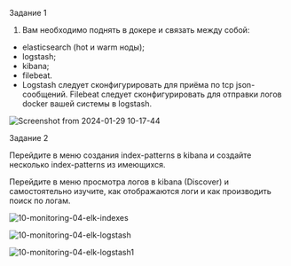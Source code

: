 Задание 1

1. Вам необходимо поднять в докере и связать между собой:

- elasticsearch (hot и warm ноды);
- logstash;
- kibana;
- filebeat.
- Logstash следует сконфигурировать для приёма по tcp json-сообщений. Filebeat следует сконфигурировать для отправки логов docker вашей системы в logstash.

![Screenshot from 2024-01-29 10-17-44](https://github.com/busuek/work/assets/101875725/1be8d25c-0db4-453e-ba6f-d76bf00334ff)

Задание 2

Перейдите в меню создания index-patterns в kibana и создайте несколько index-patterns из имеющихся.

Перейдите в меню просмотра логов в kibana (Discover) и самостоятельно изучите, как отображаются логи и как производить поиск по логам.

![10-monitoring-04-elk-indexes](https://github.com/busuek/work/assets/101875725/01300dec-4704-46e7-9bf3-f1119f315884)

![10-monitoring-04-elk-logstash](https://github.com/busuek/work/assets/101875725/1e0b0f3d-7b54-4bfb-bb2f-616e3b05786f)

![10-monitoring-04-elk-logstash1](https://github.com/busuek/work/assets/101875725/b57e3de1-c951-4040-8284-7eb7e9b0871a)

